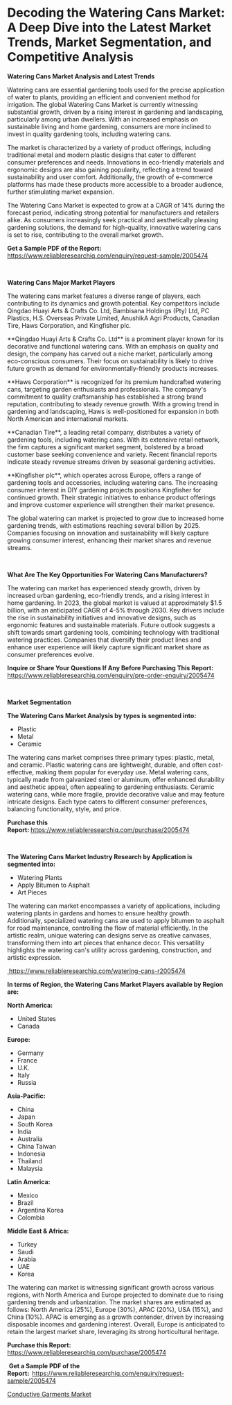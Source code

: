 <p><h1>Decoding the Watering Cans Market: A Deep Dive into the Latest Market Trends, Market Segmentation, and Competitive Analysis</h1></p><p><strong>Watering Cans Market Analysis and Latest Trends</strong></p>
<p><p>Watering cans are essential gardening tools used for the precise application of water to plants, providing an efficient and convenient method for irrigation. The global Watering Cans Market is currently witnessing substantial growth, driven by a rising interest in gardening and landscaping, particularly among urban dwellers. With an increased emphasis on sustainable living and home gardening, consumers are more inclined to invest in quality gardening tools, including watering cans.</p><p>The market is characterized by a variety of product offerings, including traditional metal and modern plastic designs that cater to different consumer preferences and needs. Innovations in eco-friendly materials and ergonomic designs are also gaining popularity, reflecting a trend toward sustainability and user comfort. Additionally, the growth of e-commerce platforms has made these products more accessible to a broader audience, further stimulating market expansion.</p><p>The Watering Cans Market is expected to grow at a CAGR of 14% during the forecast period, indicating strong potential for manufacturers and retailers alike. As consumers increasingly seek practical and aesthetically pleasing gardening solutions, the demand for high-quality, innovative watering cans is set to rise, contributing to the overall market growth.</p></p>
<p><strong>Get a Sample PDF of the Report:&nbsp;</strong> <a href="https://www.reliableresearchiq.com/enquiry/request-sample/2005474?utm_campaign=3524&utm_medium=2&utm_source=Github&utm_content=ia&utm_term=05042025&utm_id=watering-cans">https://www.reliableresearchiq.com/enquiry/request-sample/2005474</a></p>
<p>&nbsp;</p>
<p><strong>Watering Cans Major Market Players</strong></p>
<p><p>The watering cans market features a diverse range of players, each contributing to its dynamics and growth potential. Key competitors include Qingdao Huayi Arts & Crafts Co. Ltd, Bambisana Holdings (Pty) Ltd, PC Plastics, H.S. Overseas Private Limited, AnushikA Agri Products, Canadian Tire, Haws Corporation, and Kingfisher plc.</p><p>**Qingdao Huayi Arts & Crafts Co. Ltd** is a prominent player known for its decorative and functional watering cans. With an emphasis on quality and design, the company has carved out a niche market, particularly among eco-conscious consumers. Their focus on sustainability is likely to drive future growth as demand for environmentally-friendly products increases.</p><p>**Haws Corporation** is recognized for its premium handcrafted watering cans, targeting garden enthusiasts and professionals. The company's commitment to quality craftsmanship has established a strong brand reputation, contributing to steady revenue growth. With a growing trend in gardening and landscaping, Haws is well-positioned for expansion in both North American and international markets.</p><p>**Canadian Tire**, a leading retail company, distributes a variety of gardening tools, including watering cans. With its extensive retail network, the firm captures a significant market segment, bolstered by a broad customer base seeking convenience and variety. Recent financial reports indicate steady revenue streams driven by seasonal gardening activities.</p><p>**Kingfisher plc**, which operates across Europe, offers a range of gardening tools and accessories, including watering cans. The increasing consumer interest in DIY gardening projects positions Kingfisher for continued growth. Their strategic initiatives to enhance product offerings and improve customer experience will strengthen their market presence.</p><p>The global watering can market is projected to grow due to increased home gardening trends, with estimations reaching several billion by 2025. Companies focusing on innovation and sustainability will likely capture growing consumer interest, enhancing their market shares and revenue streams.</p></p>
<p>&nbsp;</p>
<p><strong>What Are The Key Opportunities For Watering Cans Manufacturers?</strong></p>
<p><p>The watering can market has experienced steady growth, driven by increased urban gardening, eco-friendly trends, and a rising interest in home gardening. In 2023, the global market is valued at approximately $1.5 billion, with an anticipated CAGR of 4-5% through 2030. Key drivers include the rise in sustainability initiatives and innovative designs, such as ergonomic features and sustainable materials. Future outlook suggests a shift towards smart gardening tools, combining technology with traditional watering practices. Companies that diversify their product lines and enhance user experience will likely capture significant market share as consumer preferences evolve.</p></p>
<p><strong>Inquire or Share Your Questions If Any Before Purchasing This Report:</strong> <a href="https://www.reliableresearchiq.com/enquiry/pre-order-enquiry/2005474?utm_campaign=3524&utm_medium=2&utm_source=Github&utm_content=ia&utm_term=05042025&utm_id=watering-cans">https://www.reliableresearchiq.com/enquiry/pre-order-enquiry/2005474</a></p>
<p>&nbsp;</p>
<p><strong>Market Segmentation</strong></p>
<p><strong>The Watering Cans Market Analysis by types is segmented into:</strong></p>
<p><ul><li>Plastic</li><li>Metal</li><li>Ceramic</li></ul></p>
<p><p>The watering cans market comprises three primary types: plastic, metal, and ceramic. Plastic watering cans are lightweight, durable, and often cost-effective, making them popular for everyday use. Metal watering cans, typically made from galvanized steel or aluminum, offer enhanced durability and aesthetic appeal, often appealing to gardening enthusiasts. Ceramic watering cans, while more fragile, provide decorative value and may feature intricate designs. Each type caters to different consumer preferences, balancing functionality, style, and price.</p></p>
<p><strong>Purchase this Report:&nbsp;</strong><a href="https://www.reliableresearchiq.com/purchase/2005474?utm_campaign=3524&utm_medium=2&utm_source=Github&utm_content=ia&utm_term=05042025&utm_id=watering-cans">https://www.reliableresearchiq.com/purchase/2005474</a></p>
<p>&nbsp;</p>
<p><strong>The Watering Cans Market Industry Research by Application is segmented into:</strong></p>
<p><ul><li>Watering Plants</li><li>Apply Bitumen to Asphalt</li><li>Art Pieces</li></ul></p>
<p><p>The watering can market encompasses a variety of applications, including watering plants in gardens and homes to ensure healthy growth. Additionally, specialized watering cans are used to apply bitumen to asphalt for road maintenance, controlling the flow of material efficiently. In the artistic realm, unique watering can designs serve as creative canvases, transforming them into art pieces that enhance decor. This versatility highlights the watering can's utility across gardening, construction, and artistic expression.</p></p>
<p><a href="https://www.reliableresearchiq.com/watering-cans-r2005474?utm_campaign=3524&utm_medium=2&utm_source=Github&utm_content=ia&utm_term=05042025&utm_id=watering-cans">&nbsp;https://www.reliableresearchiq.com/watering-cans-r2005474</a></p>
<p><strong>In terms of Region, the Watering Cans Market Players available by Region are:</strong></p>
<p>
    <p> <strong> North America: </strong>
        <ul>
            <li>United States</li>
            <li>Canada</li>
        </ul>
        </p> 
    <p> <strong> Europe: </strong>
        <ul>
            <li>Germany</li>
            <li>France</li>
            <li>U.K.</li>
            <li>Italy</li>
            <li>Russia</li>
        </ul>
        </p> 
    <p> <strong> Asia-Pacific: </strong>
        <ul>
            <li>China</li>
            <li>Japan</li>
            <li>South Korea</li>
            <li>India</li>
            <li>Australia</li>
            <li>China Taiwan</li>
            <li>Indonesia</li>
            <li>Thailand</li>
            <li>Malaysia</li>
        </ul>
        </p> 
    <p> <strong> Latin America: </strong>
        <ul>
            <li>Mexico</li>
            <li>Brazil</li>
            <li>Argentina Korea</li>
            <li>Colombia</li>
        </ul>
        </p> 
    <p> <strong> Middle East & Africa: </strong>
        <ul>
            <li>Turkey</li>
            <li>Saudi</li>
            <li>Arabia</li>
            <li>UAE</li>
            <li>Korea</li>
        </ul>
    </p>
    </p>
<p><p>The watering can market is witnessing significant growth across various regions, with North America and Europe projected to dominate due to rising gardening trends and urbanization. The market shares are estimated as follows: North America (25%), Europe (30%), APAC (20%), USA (15%), and China (10%). APAC is emerging as a growth contender, driven by increasing disposable incomes and gardening interest. Overall, Europe is anticipated to retain the largest market share, leveraging its strong horticultural heritage.</p></p>
<p><strong>Purchase this Report: </strong><a href="https://www.reliableresearchiq.com/purchase/2005474?utm_campaign=3524&utm_medium=2&utm_source=Github&utm_content=ia&utm_term=05042025&utm_id=watering-cans">https://www.reliableresearchiq.com/purchase/2005474</a></p>
<p>&nbsp;<strong>Get a Sample PDF of the Report:&nbsp;&nbsp;</strong><a href="https://www.reliableresearchiq.com/enquiry/request-sample/2005474?utm_campaign=3524&utm_medium=2&utm_source=Github&utm_content=ia&utm_term=05042025&utm_id=watering-cans">https://www.reliableresearchiq.com/enquiry/request-sample/2005474</a></p>
<p><strong></strong></p>
<p><p><a href="https://github.com/mehakmiamid1/Market-Research-Report-List-1/blob/main/conductive-garments-market.md?utm_campaign=3524&utm_medium=2&utm_source=Github&utm_content=ia&utm_term=05042025&utm_id=watering-cans">Conductive Garments Market</a></p></p>